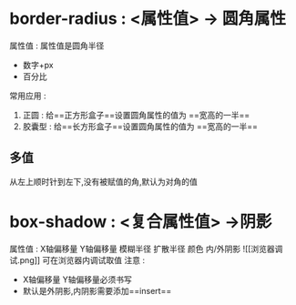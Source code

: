 # border-radius : <属性值>  -> 圆角属性
属性值 : 属性值是圆角半径
+ 数字+px
+ 百分比

常用应用 : 
1. 正圆 : 给==正方形盒子==设置圆角属性的值为 ==宽高的一半==
2. 胶囊型 : 给==长方形盒子==设置圆角属性的值为 ==宽高的一半==
## 多值
从左上顺时针到左下,没有被赋值的角,默认为对角的值
# box-shadow : <复合属性值> ->阴影
属性值 : X轴偏移量 Y轴偏移量 模糊半径 扩散半径 颜色 内/外阴影
![[浏览器调试.png]]
可在浏览器内调试取值
注意 : 
+ X轴偏移量 Y轴偏移量必须书写
+ 默认是外阴影,内阴影需要添加==insert==